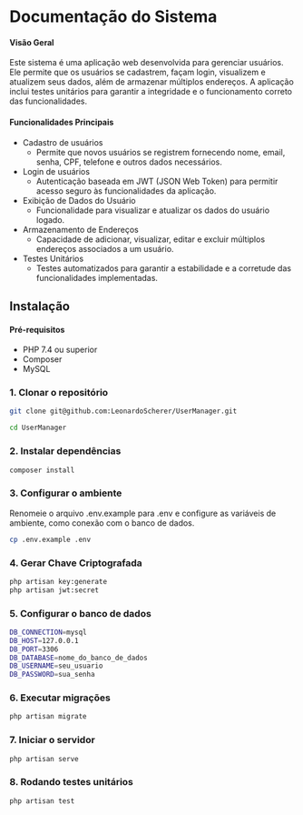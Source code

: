 # Documentação do Sistema
#### Visão Geral

Este sistema é uma aplicação web desenvolvida para gerenciar usuários. Ele permite que os usuários se cadastrem, façam login, visualizem e atualizem seus dados, além de armazenar múltiplos endereços. A aplicação inclui testes unitários para garantir a integridade e o funcionamento correto das funcionalidades.

#### Funcionalidades Principais
- Cadastro de usuários
    - Permite que novos usuários se registrem fornecendo nome, email, senha, CPF, telefone e outros dados necessários.
- Login de usuários
    - Autenticação baseada em JWT (JSON Web Token) para permitir acesso seguro às funcionalidades da aplicação.
- Exibição de Dados do Usuário
    - Funcionalidade para visualizar e atualizar os dados do usuário logado.
- Armazenamento de Endereços
    - Capacidade de adicionar, visualizar, editar e excluir múltiplos endereços associados a um usuário.
- Testes Unitários
    - Testes automatizados para garantir a estabilidade e a corretude das funcionalidades implementadas.

## Instalação
#### Pré-requisitos
- PHP 7.4 ou superior
- Composer
- MySQL

### 1. Clonar o repositório
```bash
git clone git@github.com:LeonardoScherer/UserManager.git

cd UserManager
```

### 2. Instalar dependências
```bash
composer install
```
### 3. Configurar o ambiente
Renomeie o arquivo .env.example para .env e configure as variáveis de ambiente, como conexão com o banco de dados.
```bash
cp .env.example .env
```
### 4. Gerar Chave Criptografada
```bash
php artisan key:generate
php artisan jwt:secret
```
### 5. Configurar o banco de dados
```bash
DB_CONNECTION=mysql
DB_HOST=127.0.0.1
DB_PORT=3306
DB_DATABASE=nome_do_banco_de_dados
DB_USERNAME=seu_usuario
DB_PASSWORD=sua_senha
```
### 6. Executar migrações
```bash
php artisan migrate
```

### 7. Iniciar o servidor
```bash
php artisan serve
```

### 8. Rodando testes unitários
```bash
php artisan test
```
